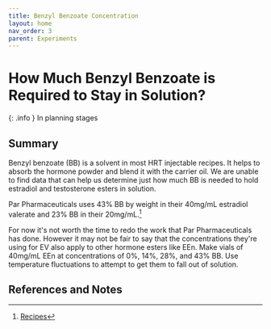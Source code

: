 ```yaml
---
title: Benzyl Benzoate Concentration
layout: home
nav_order: 3
parent: Experiments 
---
```


# How Much Benzyl Benzoate is Required to Stay in Solution?

{: .info }
In planning stages

## Summary

Benzyl benzoate (BB) is a solvent in most HRT injectable recipes. It helps to absorb the hormone powder and blend it with the carrier oil. We are unable to find data that can help us determine just how much BB is needed to hold estradiol and testosterone esters in solution.

Par Pharmaceuticals uses 43% BB by weight in their 40mg/mL estradiol valerate and 23% BB in their 20mg/mL.[^1]

For now it's not worth the time to redo the work that Par Pharmaceuticals has done. However it may not be fair to say that the concentrations they're using for EV also apply to other hormone esters like EEn. Make vials of 40mg/mL EEn at concentrations of 0%, 14%, 28%, and 43% BB. Use temperature fluctuations to attempt to get them to fall out of solution.

## References and Notes

[^1]: [Recipes](/topics/recipes)
